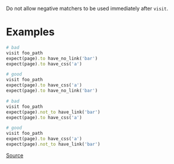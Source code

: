 
Do not allow negative matchers to be used immediately after `visit`.

# Examples

```ruby
# bad
visit foo_path
expect(page).to have_no_link('bar')
expect(page).to have_css('a')

# good
visit foo_path
expect(page).to have_css('a')
expect(page).to have_no_link('bar')

# bad
visit foo_path
expect(page).not_to have_link('bar')
expect(page).to have_css('a')

# good
visit foo_path
expect(page).to have_css('a')
expect(page).not_to have_link('bar')
```

[Source](http://www.rubydoc.info/gems/rubocop/RuboCop/Cop/Capybara/NegationMatcherAfterVisit)